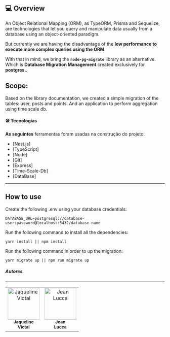 <h2>💻 Overview </h2>

An Object Relational Mapping (ORM), as TypeORM, Prisma and Sequelize, are technologies that let you query and manipulate data usually from a database using an object-oriented paradigm.

But currently we are having the disadvantage of the **low performance to execute more complex queries using the ORM**.

With that in mind, we bring the **`node-pg-migrate`** library as an alternative. Which is **Database Migration Management** created exclusively for **postgres.**.
<br>

## Scope:

Based on the library documentation, we created a simple migration of the tables: user, posts and points. And an application to perform aggregation using time scale db.

#### 🛠 Tecnologias

**As seguintes** ferramentas foram usadas na construção do projeto:

- [Nest.js]
- [TypeScript]
- [Node]
- [Git]
- [Express]
- [Time-Scale-Db]
- [DataBase]

<hr>

## How to use

Create the following .env using your database credentials:

```
DATABASE_URL=postgresql://database-user:password@localhost:5432/database-name
```

Run the following command to install all the dependencies:

```
yarn install || npm install
```

Run the following command in order to up the migration:

```
yarn migrate up || npm run migrate up
```

##### Autores

---

 <table>
	<tr>  
		<td align="center">
			<a href="https://github.com/JaquelineVictal">
				<img
					width="100px"
					height="auto"
					src="https://github.com/JaquelineVictal.png"
					alt="Jaqueline Victal"
				/>
				<br />
				<sub>
					<b>Jaqueline<br>Victal</b>
				</sub>
			</a>
		</td>
		<td align="center">
			<a href="https://github.com/jeanlucca19/node-pg-migrate">
				<img
					width="100px"
					height="auto"
					src="https://avatars.githubusercontent.com/u/83885005?v=4"
					alt="Jean Lucca"
				/>
				<br />
				<sub>
					<b>Jean<br>Lucca</b>
				</sub>
			</a>
		</td>
</table>

